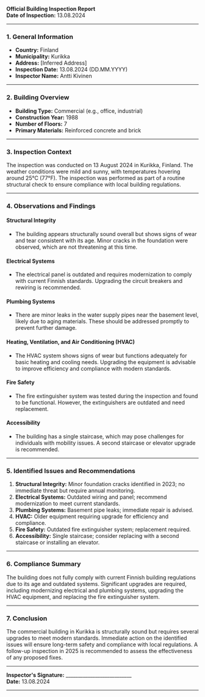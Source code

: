 

**Official Building Inspection Report**  
**Date of Inspection:** 13.08.2024  

---

### **1. General Information**

- **Country:** Finland  
- **Municipality:** Kurikka  
- **Address:** [Inferred Address]  
- **Inspection Date:** 13.08.2024 (DD.MM.YYYY)  
- **Inspector Name:** Antti Kivinen  

---

### **2. Building Overview**

- **Building Type:** Commercial (e.g., office, industrial)  
- **Construction Year:** 1988  
- **Number of Floors:** 7  
- **Primary Materials:** Reinforced concrete and brick  

---

### **3. Inspection Context**

The inspection was conducted on 13 August 2024 in Kurikka, Finland. The weather conditions were mild and sunny, with temperatures hovering around 25°C (77°F). The inspection was performed as part of a routine structural check to ensure compliance with local building regulations.

---

### **4. Observations and Findings**

#### **Structural Integrity**  
- The building appears structurally sound overall but shows signs of wear and tear consistent with its age. Minor cracks in the foundation were observed, which are not threatening at this time.  

#### **Electrical Systems**  
- The electrical panel is outdated and requires modernization to comply with current Finnish standards. Upgrading the circuit breakers and rewiring is recommended.  

#### **Plumbing Systems**  
- There are minor leaks in the water supply pipes near the basement level, likely due to aging materials. These should be addressed promptly to prevent further damage.  

#### **Heating, Ventilation, and Air Conditioning (HVAC)**  
- The HVAC system shows signs of wear but functions adequately for basic heating and cooling needs. Upgrading the equipment is advisable to improve efficiency and compliance with modern standards.  

#### **Fire Safety**  
- The fire extinguisher system was tested during the inspection and found to be functional. However, the extinguishers are outdated and need replacement.  

#### **Accessibility**  
- The building has a single staircase, which may pose challenges for individuals with mobility issues. A second staircase or elevator upgrade is recommended.  

---

### **5. Identified Issues and Recommendations**

1. **Structural Integrity:** Minor foundation cracks identified in 2023; no immediate threat but require annual monitoring.  
2. **Electrical Systems:** Outdated wiring and panel; recommend modernization to meet current standards.  
3. **Plumbing Systems:** Basement pipe leaks; immediate repair is advised.  
4. **HVAC:** Older equipment requiring upgrade for efficiency and compliance.  
5. **Fire Safety:** Outdated fire extinguisher system; replacement required.  
6. **Accessibility:** Single staircase; consider replacing with a second staircase or installing an elevator.  

---

### **6. Compliance Summary**

The building does not fully comply with current Finnish building regulations due to its age and outdated systems. Significant upgrades are required, including modernizing electrical and plumbing systems, upgrading the HVAC equipment, and replacing the fire extinguisher system.

---

### **7. Conclusion**

The commercial building in Kurikka is structurally sound but requires several upgrades to meet modern standards. Immediate action on the identified issues will ensure long-term safety and compliance with local regulations. A follow-up inspection in 2025 is recommended to assess the effectiveness of any proposed fixes.

---

**Inspector's Signature:** ___________________________  
**Date:** 13.08.2024  

---